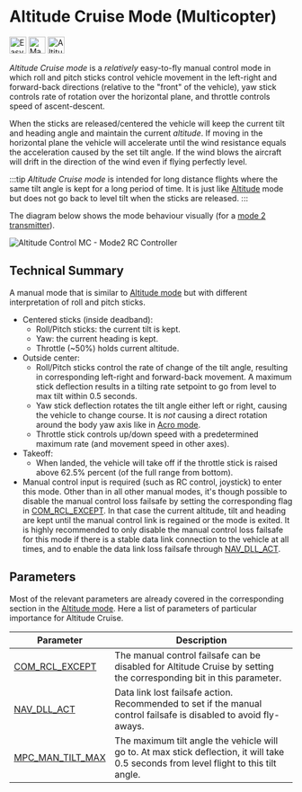 # Altitude Cruise Mode (Multicopter)

<img src="../../assets/site/difficulty_easy.png" title="Easy to fly" width="30px" />&nbsp;<img src="../../assets/site/remote_control.svg" title="Manual/Remote control required" width="30px" />&nbsp;<img src="../../assets/site/altitude_icon.svg" title="Altitude required (e.g. Baro, Rangefinder)" width="30px" />

_Altitude Cruise mode_ is a _relatively_ easy-to-fly manual control mode in which roll and pitch sticks control vehicle movement in the left-right and forward-back directions (relative to the "front" of the vehicle), yaw stick controls rate of rotation over the horizontal plane, and throttle controls speed of ascent-descent.

When the sticks are released/centered the vehicle will keep the current tilt and heading angle and maintain the current _altitude_.
If moving in the horizontal plane the vehicle will accelerate until the wind resistance equals the acceleration caused by the set tilt angle.
If the wind blows the aircraft will drift in the direction of the wind even if flying perfectly level.

:::tip
_Altitude Cruise mode_ is intended for long distance flights where the same tilt angle is kept for a long period of time. It is just like [Altitude](../flight_modes_mc/altitude.md) mode but does not go back to level tilt when the sticks are released.
:::

The diagram below shows the mode behaviour visually (for a [mode 2 transmitter](../getting_started/rc_transmitter_receiver.md#transmitter_modes)).

![Altitude Control MC - Mode2 RC Controller](../../assets/flight_modes/altitude_mc.png)

## Technical Summary

A manual mode that is similar to [Altitude mode](../flight_modes_mc/altitude.md) but with different interpretation of roll and pitch sticks.

- Centered sticks (inside deadband):
  - Roll/Pitch sticks: the current tilt is kept.
  - Yaw: the current heading is kept.
  - Throttle (~50%) holds current altitude.
- Outside center:
  - Roll/Pitch sticks control the rate of change of the tilt angle, resulting in corresponding left-right and forward-back movement. A maximum stick deflection results in a tilting rate setpoint to go from level to max tilt within 0.5 seconds.
  - Yaw stick deflection rotates the tilt angle either left or right, causing the vehicle to change course. It is _not_ causing a direct rotation around the body yaw axis like in [Acro mode](../flight_modes_mc/acro.md).
  - Throttle stick controls up/down speed with a predetermined maximum rate (and movement speed in other axes).
- Takeoff:
  - When landed, the vehicle will take off if the throttle stick is raised above 62.5% percent (of the full range from bottom).
- Manual control input is required (such as RC control, joystick) to enter this mode. Other than in all other manual modes, it's though possible to disable the manual control loss failsafe by setting the corresponding flag in [COM_RCL_EXCEPT](../advanced_config/parameter_reference.md#COM_RCL_EXCEPT). In that case the current altitude, tilt and heading are kept until the manual control link is regained or the mode is exited.
  It is highly recommended to only disable the manual control loss failsafe for this mode if there is a stable data link connection to the vehicle at all times, and to enable the data link loss failsafe through [NAV_DLL_ACT](../advanced_config/parameter_reference.md#NAV_DLL_ACT).

## Parameters

Most of the relevant parameters are already covered in the corresponding section in the [Altitude mode](../flight_modes_mc/altitude.md). Here a list of parameters of particular importance for Altitude Cruise.

| Parameter                                                                                                   | Description                                                                                                                            |
| ----------------------------------------------------------------------------------------------------------- | -------------------------------------------------------------------------------------------------------------------------------------- |
| <a id="COM_RCL_EXCEPT"></a>[COM_RCL_EXCEPT](../advanced_config/parameter_reference.md#COM_RCL_EXCEPT)       | The manual control failsafe can be disabled for Altitude Cruise by setting the corresponding bit in this parameter.                    |
| <a id="NAV_DLL_ACT"></a>[NAV_DLL_ACT](../advanced_config/parameter_reference.md#NAV_DLL_ACT)                | Data link lost failsafe action. Recommended to set if the manual control failsafe is disabled to avoid fly-aways.                      |
| <a id="MPC_MAN_TILT_MAX"></a>[MPC_MAN_TILT_MAX](../advanced_config/parameter_reference.md#MPC_MAN_TILT_MAX) | The maximum tilt angle the vehicle will go to. At max stick deflection, it will take 0.5 seconds from level flight to this tilt angle. |

